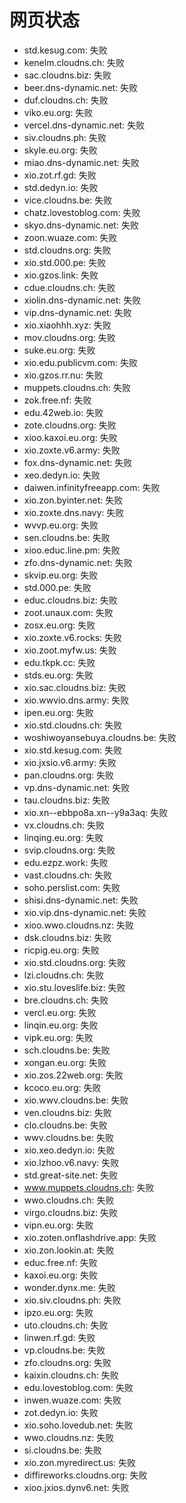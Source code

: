 # 网页状态
- std.kesug.com: 失败
- kenelm.cloudns.ch: 失败
- sac.cloudns.biz: 失败
- beer.dns-dynamic.net: 失败
- duf.cloudns.ch: 失败
- viko.eu.org: 失败
- vercel.dns-dynamic.net: 失败
- siv.cloudns.ph: 失败
- skyle.eu.org: 失败
- miao.dns-dynamic.net: 失败
- xio.zot.rf.gd: 失败
- std.dedyn.io: 失败
- vice.cloudns.be: 失败
- chatz.lovestoblog.com: 失败
- skyo.dns-dynamic.net: 失败
- zoon.wuaze.com: 失败
- std.cloudns.org: 失败
- xio.std.000.pe: 失败
- xio.gzos.link: 失败
- cdue.cloudns.ch: 失败
- xiolin.dns-dynamic.net: 失败
- vip.dns-dynamic.net: 失败
- xio.xiaohhh.xyz: 失败
- mov.cloudns.org: 失败
- suke.eu.org: 失败
- xio.edu.publicvm.com: 失败
- xio.gzos.rr.nu: 失败
- muppets.cloudns.ch: 失败
- zok.free.nf: 失败
- edu.42web.io: 失败
- zote.cloudns.org: 失败
- xioo.kaxoi.eu.org: 失败
- xio.zoxte.v6.army: 失败
- fox.dns-dynamic.net: 失败
- xeo.dedyn.io: 失败
- daiwen.infinityfreeapp.com: 失败
- xio.zon.byinter.net: 失败
- xio.zoxte.dns.navy: 失败
- wvvp.eu.org: 失败
- sen.cloudns.be: 失败
- xioo.educ.line.pm: 失败
- zfo.dns-dynamic.net: 失败
- skvip.eu.org: 失败
- std.000.pe: 失败
- educ.cloudns.biz: 失败
- zoot.unaux.com: 失败
- zosx.eu.org: 失败
- xio.zoxte.v6.rocks: 失败
- xio.zoot.myfw.us: 失败
- edu.tkpk.cc: 失败
- stds.eu.org: 失败
- xio.sac.cloudns.biz: 失败
- xio.wwvio.dns.army: 失败
- ipen.eu.org: 失败
- xio.std.cloudns.ch: 失败
- woshiwoyansebuya.cloudns.be: 失败
- xio.std.kesug.com: 失败
- xio.jxsio.v6.army: 失败
- pan.cloudns.org: 失败
- vp.dns-dynamic.net: 失败
- tau.cloudns.biz: 失败
- xio.xn--ebbpo8a.xn--y9a3aq: 失败
- vx.cloudns.ch: 失败
- linqing.eu.org: 失败
- svip.cloudns.org: 失败
- edu.ezpz.work: 失败
- vast.cloudns.ch: 失败
- soho.perslist.com: 失败
- shisi.dns-dynamic.net: 失败
- xio.vip.dns-dynamic.net: 失败
- xioo.wwo.cloudns.nz: 失败
- dsk.cloudns.biz: 失败
- ricpig.eu.org: 失败
- xio.std.cloudns.org: 失败
- lzi.cloudns.ch: 失败
- xio.stu.loveslife.biz: 失败
- bre.cloudns.ch: 失败
- vercl.eu.org: 失败
- linqin.eu.org: 失败
- vipk.eu.org: 失败
- sch.cloudns.be: 失败
- xongan.eu.org: 失败
- xio.zos.22web.org: 失败
- kcoco.eu.org: 失败
- xio.wwv.cloudns.be: 失败
- ven.cloudns.biz: 失败
- clo.cloudns.be: 失败
- wwv.cloudns.be: 失败
- xio.xeo.dedyn.io: 失败
- xio.lzhoo.v6.navy: 失败
- std.great-site.net: 失败
- www.muppets.cloudns.ch: 失败
- wwo.cloudns.ch: 失败
- virgo.cloudns.biz: 失败
- vipn.eu.org: 失败
- xio.zoten.onflashdrive.app: 失败
- xio.zon.lookin.at: 失败
- educ.free.nf: 失败
- kaxoi.eu.org: 失败
- wonder.dynx.me: 失败
- xio.siv.cloudns.ph: 失败
- ipzo.eu.org: 失败
- uto.cloudns.ch: 失败
- linwen.rf.gd: 失败
- vp.cloudns.be: 失败
- zfo.cloudns.org: 失败
- kaixin.cloudns.ch: 失败
- edu.lovestoblog.com: 失败
- inwen.wuaze.com: 失败
- zot.dedyn.io: 失败
- xio.soho.lovedub.net: 失败
- wwo.cloudns.nz: 失败
- si.cloudns.be: 失败
- xio.zon.myredirect.us: 失败
- diffireworks.cloudns.org: 失败
- xioo.jxios.dynv6.net: 失败
